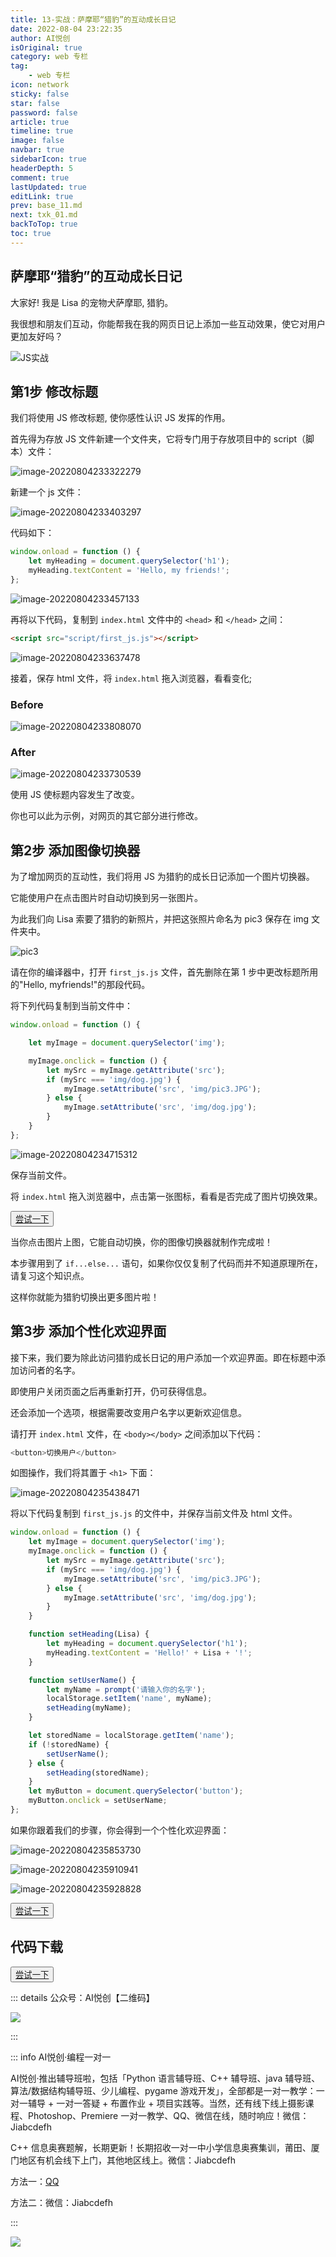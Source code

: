 ```yaml
---
title: 13-实战：萨摩耶“猎豹”的互动成长日记
date: 2022-08-04 23:22:35
author: AI悦创
isOriginal: true
category: web 专栏
tag:
    - web 专栏
icon: network
sticky: false
star: false
password: false
article: true
timeline: true
image: false
navbar: true
sidebarIcon: true
headerDepth: 5
comment: true
lastUpdated: true
editLink: true
prev: base_11.md
next: txk_01.md
backToTop: true
toc: true
---
```


## 萨摩耶“猎豹”的互动成长日记

大家好! 我是 Lisa 的宠物犬萨摩耶, 猎豹。

我很想和朋友们互动，你能帮我在我的网页日记上添加一些互动效果，使它对用户更加友好吗？

![JS实战](./base_12.assets/1564991359624001.jpg)

## 第1步 修改标题

我们将使用 JS 修改标题, 使你感性认识 JS 发挥的作用。

首先得为存放 JS 文件新建一个文件夹，它将专门用于存放项目中的 script（脚本）文件：

![image-20220804233322279](./base_12.assets/image-20220804233322279.png)

新建一个 js 文件：

![image-20220804233403297](./base_12.assets/image-20220804233403297.png)



代码如下：

```javascript
window.onload = function () {
    let myHeading = document.querySelector('h1');
    myHeading.textContent = 'Hello, my friends!';
};
```

![image-20220804233457133](./base_12.assets/image-20220804233457133.png)

再将以下代码，复制到 `index.html` 文件中的 `<head>` 和 `</head>` 之间：

```html
<script src="script/first_js.js"></script>
```

![image-20220804233637478](./base_12.assets/image-20220804233637478.png)

接着，保存 html 文件，将 `index.html` 拖入浏览器，看看变化;

### Before

![image-20220804233808070](./base_12.assets/image-20220804233808070.png)

### After

![image-20220804233730539](./base_12.assets/image-20220804233730539.png)

使用 JS 使标题内容发生了改变。

你也可以此为示例，对网页的其它部分进行修改。

## 第2步 添加图像切换器

为了增加网页的互动性，我们将用 JS 为猎豹的成长日记添加一个图片切换器。

它能使用户在点击图片时自动切换到另一张图片。

为此我们向 Lisa 索要了猎豹的新照片，并把这张照片命名为 pic3 保存在 img 文件夹中。

![pic3](./base_12.assets/1564912856214029.jpg)

请在你的编译器中，打开 `first_js.js` 文件，首先删除在第 1 步中更改标题所用的"Hello, myfriends!"的那段代码。

将下列代码复制到当前文件中：

```javascript
window.onload = function () {

    let myImage = document.querySelector('img');

    myImage.onclick = function () {
        let mySrc = myImage.getAttribute('src');
        if (mySrc === 'img/dog.jpg') {
            myImage.setAttribute('src', 'img/pic3.JPG');
        } else {
            myImage.setAttribute('src', 'img/dog.jpg');
        }
    }
};
```

![image-20220804234715312](./base_12.assets/image-20220804234715312.png)

保存当前文件。

将 `index.html` 拖入浏览器中，点击第一张图标，看看是否完成了图片切换效果。

<button name="button" style="color: black"><a href="https://bornforthis.cn/web_runing/web_base/base_13/01/base_13-1.html" target="_blank">尝试一下</a></button>

当你点击图片上图，它能自动切换，你的图像切换器就制作完成啦！

本步骤用到了 `if...else...` 语句，如果你仅仅复制了代码而并不知道原理所在，请复习这个知识点。

这样你就能为猎豹切换出更多图片啦！

## 第3步 添加个性化欢迎界面

接下来，我们要为除此访问猎豹成长日记的用户添加一个欢迎界面。即在标题中添加访问者的名字。

即使用户关闭页面之后再重新打开，仍可获得信息。

还会添加一个选项，根据需要改变用户名字以更新欢迎信息。

请打开 `index.html` 文件，在 `<body></body>` 之间添加以下代码：

```java
<button>切换用户</button>
```

如图操作，我们将其置于 `<h1>` 下面：

![image-20220804235438471](./base_12.assets/image-20220804235438471.png)

将以下代码复制到 `first_js.js` 的文件中，并保存当前文件及 html 文件。

```javascript
window.onload = function () {
    let myImage = document.querySelector('img');
    myImage.onclick = function () {
        let mySrc = myImage.getAttribute('src');
        if (mySrc === 'img/dog.jpg') {
            myImage.setAttribute('src', 'img/pic3.JPG');
        } else {
            myImage.setAttribute('src', 'img/dog.jpg');
        }
    }

    function setHeading(Lisa) {
        let myHeading = document.querySelector('h1');
        myHeading.textContent = 'Hello!' + Lisa + '!';
    }

    function setUserName() {
        let myName = prompt('请输入你的名字');
        localStorage.setItem('name', myName);
        setHeading(myName);
    }

    let storedName = localStorage.getItem('name');
    if (!storedName) {
        setUserName();
    } else {
        setHeading(storedName);
    }
    let myButton = document.querySelector('button');
    myButton.onclick = setUserName;
};
```

如果你跟着我们的步骤，你会得到一个个性化欢迎界面：

![image-20220804235853730](./base_12.assets/image-20220804235853730.png)

![image-20220804235910941](./base_12.assets/image-20220804235910941.png)

![image-20220804235928828](./base_12.assets/image-20220804235928828.png)

<button name="button" style="color: black"><a href="https://bornforthis.cn/web_runing/web_base/base_13/01/base_13-2.html" target="_blank">尝试一下</a></button>



## 代码下载

<button name="button" style="color: black"><a href="https://bornforthis.cn/web_runing/data/base_13/base_13.zip" target="_blank">尝试一下</a></button>

::: details 公众号：AI悦创【二维码】

![](/gzh.jpg)

:::

::: info AI悦创·编程一对一

AI悦创·推出辅导班啦，包括「Python 语言辅导班、C++ 辅导班、java 辅导班、算法/数据结构辅导班、少儿编程、pygame 游戏开发」，全部都是一对一教学：一对一辅导 + 一对一答疑 + 布置作业 + 项目实践等。当然，还有线下线上摄影课程、Photoshop、Premiere 一对一教学、QQ、微信在线，随时响应！微信：Jiabcdefh

C++ 信息奥赛题解，长期更新！长期招收一对一中小学信息奥赛集训，莆田、厦门地区有机会线下上门，其他地区线上。微信：Jiabcdefh

方法一：[QQ](http://wpa.qq.com/msgrd?v=3&uin=1432803776&site=qq&menu=yes)

方法二：微信：Jiabcdefh

:::

![](/zsxq.jpg)









